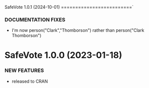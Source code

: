 
SafeVote 1.0.1 (2024-10-01)
=========================`

### DOCUMENTATION FIXES

  * I'm now person("Clark","Thomborson") rather than person("Clark Thomborson")

SafeVote 1.0.0 (2023-01-18)
=========================

### NEW FEATURES

  * released to CRAN
  